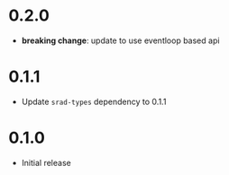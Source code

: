 # 0.2.0

- **breaking change**: update to use eventloop based api

# 0.1.1

- Update `srad-types` dependency to 0.1.1

# 0.1.0

- Initial release
